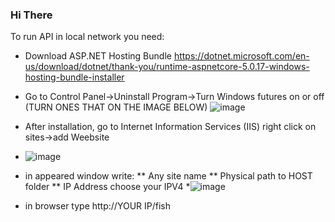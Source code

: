 ### Hi There


To run API in local network you need:
* Download ASP.NET Hosting Bundle https://dotnet.microsoft.com/en-us/download/dotnet/thank-you/runtime-aspnetcore-5.0.17-windows-hosting-bundle-installer

* Go to Control Panel->Uninstall Program->Turn Windows futures on or off (TURN ONES THAT ON THE IMAGE BELOW)
![image](https://user-images.githubusercontent.com/69507148/195836964-00e3abd3-23f9-42b1-8c01-b0f0c66aa958.png)

* After installation, go to Internet Information Services (IIS)
  right click on sites->add Weebsite
*  ![image](https://user-images.githubusercontent.com/69507148/195844411-c71d6ffb-cfce-4573-be5f-fefbc63d50e4.png)
  
* in appeared window write: 
** Any site name
** Physical path to HOST folder
** IP Address choose your IPV4
*![image](https://user-images.githubusercontent.com/69507148/195845196-b76e60cb-9b15-43f6-b5c8-ecbb6e939bcc.png)

* in browser type http://YOUR IP/fish





